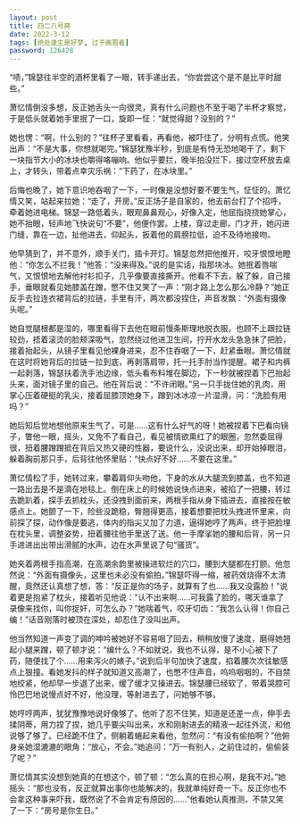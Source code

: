 ```yaml
---
layout: post
title: 四二八号房
date: 2022-3-12
tags: [绝处逢生是好梦, 过于画眉者]
password: 126428
---
```


“啧，”锦瑟往半空的酒杯里看了一眼，转手递出去，“你尝尝这个是不是比平时甜些。”

萧忆情倒没多想，反正她舌头一向很灵，真有什么问题也不至于喝了半杯才察觉，于是低头就着她手里抿了一口，旋即一怔：“就觉得甜？没别的？”

她也愣：“啊，什么别的？”往杯子里看看，再看他，被吓住了，分明有点慌。他笑出声：“不是大事，你想就喝完。”锦瑟犹豫半秒，到底是有恃无恐地喝干了，剩下一块指节大小的冰块也嚼得咯嘣响。他似乎要拦，晚半拍没拦下，接过空杯放去桌上，才转头，带着点幸灾乐祸：“下药了，在冰块里。”

后悔也晚了，她下意识地吞咽了一下，一时像是没想好要不要生气，怔怔的。萧忆情又笑，站起来拉她：“走了，开房。”反正场子是自家的，他去前台打了个招呼，牵着她进电梯。锦瑟一路低着头，眼观鼻鼻观心，好像入定，他屈指挠挠她掌心，她不抬眼，轻声地飞快说句“不要”，他便作罢。上楼，穿过走廊，门才开，她闪进门缝，靠在一边，扯他进去，仰起头，扳着他的肩膀拉低，迫不及待地接吻。

他早猜到了，并不意外，顺手关门，插卡开灯。锦瑟忽然把他推开，咬牙恨恨地瞪他：“你怎么不拦我！”他答：“没来得及。”说的是实话，指那块冰。她抿着唇喘气，又恨恨地去解他衬衫扣子，几乎像要直接撕开。他看不下去，躲了躲，自己接手，垂眼就看见她膝盖在蹭，憋不住又笑了一声：“刚才路上怎么那么冷静？”她正反手去拉连衣裙背后的拉链，手里有汗，两次都没捏住，声音发飘：“外面有摄像头呢。”

她自觉腿根都是湿的，哪里看得下去他在眼前慢条斯理地脱衣服，也顾不上跟拉链较劲，捂着滚烫的脸颊深吸气，忽然绕过他进卫生间，拧开水龙头急急抹了把脸，接着抬起头，从镜子里看见他裸身进来，忍不住吞咽了一下，赶紧垂眼。萧忆情就在这时将她背后的拉链一拉到底，再剥落肩带，托一托手肘当作提醒。裙子和内裤一起剥落，锦瑟扶着洗手池边缘，低头看布料堆在脚边，下一秒就被捏着下巴抬起头来，面对镜子里的自己。他在背后说：“不许闭眼。”另一只手拢住她的乳肉，用掌心压着硬挺的乳尖，接着屈膝顶她身下，蹭到冰冰凉一片湿滑，问：“洗脸有用吗？”

她后知后觉地想他原来生气了，可是……这有什么好气的呀！她被捏着下巴看向镜子，瞥他一眼，摇头，又免不了看自己，看见被情欲熏红了的眼圈，忽然委屈得很，扭着腰蹭蹭抵在背后又热又硬的性器，要说什么，没说出来，却开始掉眼泪，躲着胸前那只手，后背往他怀里贴：“快点好不好……不要在这里。”

萧忆情松了手，她转过来，攀着肩仰头吻他，下身的水从大腿流到膝盖，也不知道一路出去是不是滴在地毯上。倒在床上的时候她说快点进来，被掐了一把腰，转过去跪趴着，探手去抓枕头，还没拽到面前来，两根手指从身下插进去，直接按在敏感点上。她颤了一下，险些没跪稳，臀翘得更高，接着想要把枕头拽进怀里来，向前探了探，动作像是要逃，体内的指尖又加了力道，逼得她哼了两声，终于把脸埋在枕头里，调整姿势，扭着腰往他手里送了送。他一手摩挲她的腰和后背，另一只手进进出出带出滑腻的水声，边在水声里说了句“骚货”。

她夹着两根手指高潮，在高潮余韵里被操进软烂的穴口，腰到大腿都在打颤。他忽然说：“外面有摄像头，这里也未必没有偷拍。”锦瑟吓得一缩，被药效烧得不太清醒，竟然还认真想了想，答：“反正是你的场子，就算有了也……我又没露脸！”说着更是抱紧了枕头，接着听见他说：“认不出来啊……可我露了脸的，哪天谁拿了录像来找你，叫你捉奸，可怎么办？”她喘着气，咬牙切齿：“我怎么认得！你自己编！”话音刚落时被顶在深处，却忍住了没叫出声。

他当然知道一声变了调的呻吟被她好不容易咽了回去，稍稍放慢了速度，磨得她翘起小腿来蹭，顿了顿才说：“编什么？不如就说，我也不认得，是不小心被下了药，随便找了个……用来泻火的婊子。”说到后半句加快了速度，掐着腰次次往敏感点上狠撞。看她发抖的样子就知道又高潮了，也憋不住声音，呜呜咽咽的，不自禁地绞紧，他却早一步退了出来，缓了缓才又操进去。锦瑟腰已经软了，带着哭腔可怜巴巴地说慢点好不好，他没理，等射进去了，问她够不够。

她哼哼两声，犹犹豫豫地说好像够了。他听了忍不住笑，知道是还差一点，伸手去揉阴蒂，用力捏了捏，她几乎要尖叫出来，水和刚射进去的精液一起往外流，和他说够了够了。已经跪不住了，侧躺着蜷起来看他，忽然问：“有没有偷拍啊？”他俯身亲她湿漉漉的眼角：“放心，不会。”她追问：“万一有别人，之前住过的，偷偷装了呢？”

萧忆情其实没想到她真的在想这个，顿了顿：“怎么真的在担心啊，是我不对。”她摇头：“那也没有，反正就算出事你也能解决的，我就单纯好奇一下。反正你也不会拿这种事来吓我，既然说了不会肯定有原因的……”他看她认真推测，不禁又笑了一下：“房号是你生日。”

<br>
<br>
